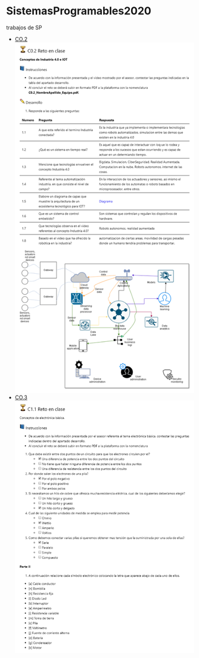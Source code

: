 # SistemasProgramables2020
trabajos de SP
* [CO.2](/Trabajos/CO.2_AlejandroDiazNavarro_Zerox.md)
![CO.2](Pictures/CO.2_AlejandroDiazNavarro_Zerox.png)
* [CO.3](Trabajos/C1.1_AlejandroDiazNavarro_Zerox.md)
![CO.3](/Pictures/C1.1_AlejandroDiazNavarro_Zerox.png)